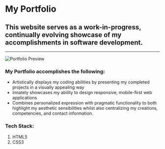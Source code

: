 <!-- Heading --> 
# My Portfolio
## This website serves as a work-in-progress, continually evolving showcase of my accomplishments in software development. 
<!-- Hoizontal line --> 
___
<!-- Image --> 
![Portfolio Preview](/?raw=true)
<!-- Horizontal line -->
<!-- UL -->
### My Portfolio accomplishes the following: 
* Artistically displays my coding abilities by presenting my completed projects in a visually appealing way
* Innately showcases my ability to design responsive, mobile-first web applications
* Combines personalized expression with pragmatic functionality to both highlight my aesthetic sensibilities whilst also centralizing my creations, competencies, and contact information. 
<!-- OL -->
### Tech Stack: 
1. HTML5 
1. CSS3 
